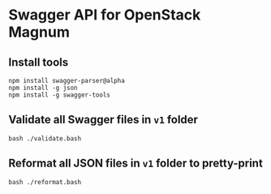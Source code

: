 # Swagger API for OpenStack Magnum 

## Install tools

```terminal
npm install swagger-parser@alpha
npm install -g json
npm install -g swagger-tools
```

## Validate all Swagger files in `v1` folder

```terminal
bash ./validate.bash
```

## Reformat all JSON files in `v1` folder to pretty-print

```terminal
bash ./reformat.bash
```
